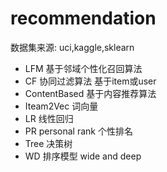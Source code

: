 #  recommendation 
  数据集来源: uci,kaggle,sklearn
- LFM     基于邻域个性化召回算法
- CF      协同过滤算法    基于item或user
- ContentBased  基于内容推荐算法
- Iteam2Vec      词向量
- LR    线性回归
- PR  personal rank   个性排名
- Tree 决策树
- WD   排序模型   wide and deep

